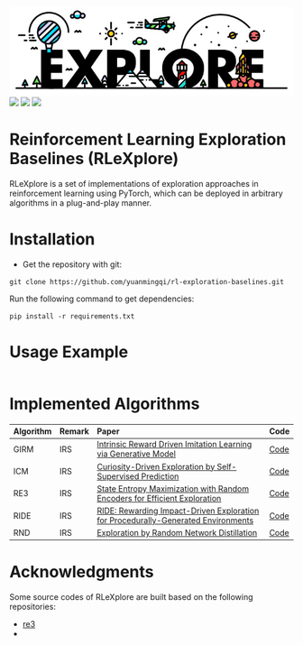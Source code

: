 
<div style="align: center;">
<img src='./docs/logo.jpg'>
</div>

<img src="https://img.shields.io/badge/Building-Pass-brightgreen">
<img src="https://img.shields.io/badge/Framework-PyTorch-orange">
<img src="https://img.shields.io/badge/Docs-Developing-blue">


# Reinforcement Learning Exploration Baselines (RLeXplore)

RLeXplore is a set of implementations of exploration approaches in reinforcement learning using PyTorch, which can be deployed in arbitrary algorithms in a plug-and-play manner. 

# Installation
- Get the repository with git:
```
git clone https://github.com/yuanmingqi/rl-exploration-baselines.git
```
Run the following command to get dependencies:
```shell
pip install -r requirements.txt
```

# Usage Example
```python

```

# Implemented Algorithms
| Algorithm | Remark | Paper |    Code    |
| :-----| :----- | :-----  | :----- |
|GIRM|IRS|[Intrinsic Reward Driven Imitation Learning via Generative Model](http://proceedings.mlr.press/v119/yu20d/yu20d.pdf)|[Code]()|
|ICM|IRS|[Curiosity-Driven Exploration by Self-Supervised Prediction](http://proceedings.mlr.press/v70/pathak17a/pathak17a.pdf)|[Code]()|
| RE3 | IRS | [State Entropy Maximization with Random Encoders for Efficient Exploration](http://proceedings.mlr.press/v139/seo21a/seo21a.pdf) | [Code]() |
|RIDE|IRS|[RIDE: Rewarding Impact-Driven Exploration for Procedurally-Generated Environments](https://arxiv.org/pdf/2002.12292)|[Code]()|
|RND|IRS|[Exploration by Random Network Distillation](https://arxiv.org/pdf/1810.12894.pdf%20http://arxiv.org/abs/1810.12894)|[Code]()|

# Acknowledgments
Some source codes of RLeXplore are built based on the following repositories:

- [re3]()
- []()

